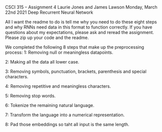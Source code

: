 CSCI 315 – Assignment 4
Laurie Jones and James Lawson
Monday, March 22nd 2021
Deep Recurrent Neural Network



All I want the readme to do is tell me why you need to do these eight steps and why RNNs need data in this format to function correctly. If you have questions about my expectations, please ask and reread the assignment. Please zip up your code and the readme. 


We completed the following 8 steps that make up the preprocessing process:
1: Removing null or meaningless datapoints.

2: Making all the data all lower case.

3: Removing symbols, punctuation, brackets, parenthesis and special characters.

4: Removing repetitive and meaningless characters.

5: Removing stop words.

6: Tokenize the remaining natural language.

7: Transform the language into a numerical representation.

8: Pad those embeddings so taht all input is the same length.



